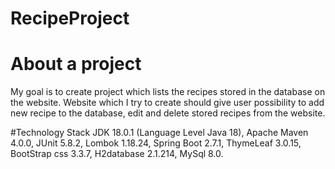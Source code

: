# RecipeProject

# About a project
My goal is to create project which lists the recipes stored in the database on the website. Website which I try to create should give user possibility
to add new recipe to the database, edit and delete stored recipes from the website.

#Technology Stack
JDK 18.0.1 (Language Level Java 18),
Apache Maven 4.0.0,
JUnit 5.8.2,
Lombok 1.18.24,
Spring Boot 2.7.1,
ThymeLeaf 3.0.15,
BootStrap css 3.3.7,
H2database 2.1.214,
MySql 8.0.
